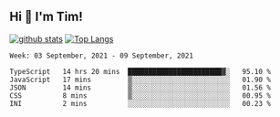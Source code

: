 ## Hi 👋 I'm Tim!
  
  [![github stats](https://github-readme-stats.vercel.app/api?username=thostetler&theme=dracula&count_private=true&show_icons=true)](https://github.com/thostetler/github-readme-stats)
  [![Top Langs](https://github-readme-stats.vercel.app/api/top-langs/?username=thostetler&layout=compact&count_private=true&theme=dracula&show_icons=true)](https://github.com/thostetler/github-readme-stats)
 
<!--START_SECTION:waka-->
```text
Week: 03 September, 2021 - 09 September, 2021

TypeScript   14 hrs 20 mins  ███████████████████████▓░   95.10 % 
JavaScript   17 mins         ▒░░░░░░░░░░░░░░░░░░░░░░░░   01.90 % 
JSON         14 mins         ▒░░░░░░░░░░░░░░░░░░░░░░░░   01.56 % 
CSS          8 mins          ▒░░░░░░░░░░░░░░░░░░░░░░░░   00.95 % 
INI          2 mins          ░░░░░░░░░░░░░░░░░░░░░░░░░   00.23 % 
```
<!--END_SECTION:waka-->
